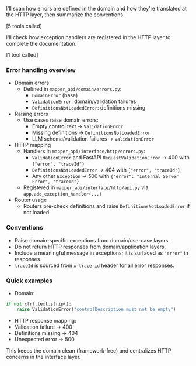 I'll scan how errors are defined in the domain and how they're translated at the HTTP layer, then summarize the conventions.

[5 tools called]

I'll check how exception handlers are registered in the HTTP layer to complete the documentation.

[1 tool called]

### Error handling overview

- Domain errors
  - Defined in `mapper_api/domain/errors.py`:
    - `DomainError` (base)
    - `ValidationError`: domain/validation failures
    - `DefinitionsNotLoadedError`: definitions missing
- Raising errors
  - Use cases raise domain errors:
    - Empty control text → `ValidationError`
    - Missing definitions → `DefinitionsNotLoadedError`
    - LLM schema/validation failures → `ValidationError`
- HTTP mapping
  - Handlers in `mapper_api/interface/http/errors.py`:
    - `ValidationError` and FastAPI `RequestValidationError` → 400 with `{"error", "traceId"}`
    - `DefinitionsNotLoadedError` → 404 with `{"error", "traceId"}`
    - Any other `Exception` → 500 with `{"error": "Internal Server Error", "traceId"}`
  - Registered in `mapper_api/interface/http/api.py` via `app.add_exception_handler(...)`
- Router usage
  - Routers pre-check definitions and raise `DefinitionsNotLoadedError` if not loaded.

### Conventions

- Raise domain-specific exceptions from domain/use-case layers.
- Do not return HTTP responses from domain/application layers.
- Include a meaningful message in exceptions; it is surfaced as `"error"` in responses.
- `traceId` is sourced from `x-trace-id` header for all error responses.

### Quick examples

- Domain:
```python
if not ctrl.text.strip():
    raise ValidationError("controlDescription must not be empty")
```

- HTTP response mapping:
- Validation failure → 400
- Definitions missing → 404
- Unexpected error → 500

This keeps the domain clean (framework-free) and centralizes HTTP concerns in the interface layer.

